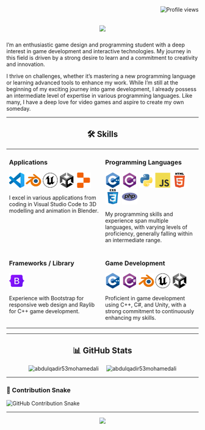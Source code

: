 <!-- Introduction Section -->
<img align="right" src="https://komarev.com/ghpvc/?username=abdulqadir53mohamedali&label=visitors&color=0e75b6&style=flat" alt="Profile views" />

<h1 align="center">
    <img src="https://readme-typing-svg.herokuapp.com/?font=Righteous&size=35&center=true&vCenter=true&width=500&height=70&duration=4000&lines=Hi+There!+👋;+I'm+Abdulqadir+Mohamedali!;" />
</h1>


<p align="">
I’m an enthusiastic game design and programming student with a deep interest in game development and interactive technologies. My journey in this field is driven by a strong desire to learn and a commitment to creativity and innovation.<br>
  
I thrive on challenges, whether it’s mastering a new programming language or learning advanced tools to enhance my work. While I’m still at the beginning of my exciting journey into game development, I already possess an intermediate level of expertise in various programming languages.
Like many, I have a deep love for video games and aspire to create my own someday.
</p>



---
<!-- Skills Section -->
<h2 align="center">🛠 Skills</h2>

<!-- Skill Categories in 2 Rows and 2 Columns -->
<table align="">
  <!-- First Row -->
  <tr>
    <!-- Applications Column -->
    <td align="" valign="top" width="50%">
      <h3>Applications</h3>
      <p>
        <img src="https://raw.githubusercontent.com/devicons/devicon/master/icons/vscode/vscode-original.svg" alt="VS Code" width="40" height="40"/>
        <img src="https://raw.githubusercontent.com/devicons/devicon/master/icons/blender/blender-original.svg" alt="Blender" width="40" height="40"/>
        <img src="https://raw.githubusercontent.com/devicons/devicon/master/icons/unrealengine/unrealengine-original.svg" alt="Unreal Engine" width="40" height="40"/>
        <img src="https://raw.githubusercontent.com/devicons/devicon/master/icons/unity/unity-original.svg" alt="Unity" width="40" height="40"/>
        <img src="https://raw.githubusercontent.com/devicons/devicon/master/icons/replit/replit-original.svg" alt="Repl.it" width="40" height="40"/>
      </p>
      <p>I excel in various applications from coding in Visual Studio Code to 3D modelling and animation in Blender.</p>
    </td>
    <!-- Programming Languages Column -->
    <td align="" valign="top" width="50%">
      <h3>Programming Languages</h3>
      <p>
        <img src="https://raw.githubusercontent.com/devicons/devicon/master/icons/cplusplus/cplusplus-original.svg" alt="C++" width="40" height="40"/>
        <img src="https://raw.githubusercontent.com/devicons/devicon/master/icons/csharp/csharp-original.svg" alt="C#" width="40" height="40"/>
        <img src="https://raw.githubusercontent.com/devicons/devicon/master/icons/python/python-original.svg" alt="Python" width="40" height="40"/>
        <img src="https://raw.githubusercontent.com/devicons/devicon/master/icons/javascript/javascript-original.svg" alt="JavaScript" width="40" height="40"/>
        <img src="https://raw.githubusercontent.com/devicons/devicon/master/icons/html5/html5-original-wordmark.svg" alt="HTML" width="40" height="40"/>
        <img src="https://raw.githubusercontent.com/devicons/devicon/master/icons/css3/css3-original-wordmark.svg" alt="CSS" width="40" height="40"/>
        <img src="https://raw.githubusercontent.com/devicons/devicon/master/icons/php/php-original.svg" alt="PHP" width="40" height="40"/>
      </p>
      <p>My programming skills and experience span multiple languages, with varying levels of proficiency, generally falling within an intermediate range.</p>
    </td>
  </tr>
  <!-- Second Row -->
  <tr>
    <!-- Frameworks / Library Column -->
    <td align="" valign="top" width="50%">
      <h3>Frameworks / Library</h3>
      <p>
        <img src="https://raw.githubusercontent.com/devicons/devicon/master/icons/bootstrap/bootstrap-original.svg" alt="Bootstrap" width="40" height="40"/>
      </p>
      <p>Experience with Bootstrap for responsive web design and Raylib for C++ game development.</p>
    </td>
    <!-- Game Development Column -->
    <td align="" valign="top" width="50%">
      <h3>Game Development</h3>
      <p>
        <img src="https://raw.githubusercontent.com/devicons/devicon/master/icons/cplusplus/cplusplus-original.svg" alt="C++" width="40" height="40"/>
        <img src="https://raw.githubusercontent.com/devicons/devicon/master/icons/csharp/csharp-original.svg" alt="C#" width="40" height="40"/>
        <img src="https://raw.githubusercontent.com/devicons/devicon/master/icons/blender/blender-original.svg" alt="Blender" width="40" height="40"/>
        <img src="https://raw.githubusercontent.com/devicons/devicon/master/icons/unrealengine/unrealengine-original.svg" alt="Unreal Engine" width="40" height="40"/>
        <img src="https://raw.githubusercontent.com/devicons/devicon/master/icons/unity/unity-original.svg" alt="Unity" width="40" height="40"/>
      </p>
      <p>Proficient in game development using C++, C#, and Unity, with a strong commitment to continuously enhancing my skills.</p>
    </td>
  </tr>
</table>



---

<!-- Statistics Section -->
<!-- Statistics Section -->
<h2 align="center">📊 GitHub Stats</h2>

<!-- Flexbox container for GitHub stats -->
<div style="display: flex; justify-content: center; align-items: center; gap: 20px;">
  <!-- GitHub Most Used Languages -->
  <img src="https://github-readme-stats.vercel.app/api/top-langs?username=abdulqadir53mohamedali&show_icons=true&locale=en&layout=donut&theme=dark&bg_color=333333&title_color=ffffff&text_color=ffffff&icon_color=ffa500" alt="abdulqadir53mohamedali" style="max-width: 45%;"/>

  <!-- GitHub General Stats -->
  <img src="https://github-readme-stats.vercel.app/api?username=abdulqadir53mohamedali&show_icons=true&locale=en&theme=dark&bg_color=333333&title_color=ffffff&text_color=ffffff&icon_color=ffa500" alt="abdulqadir53mohamedali" style="max-width: 45%;"/>
</div>


---

### 🐍 Contribution Snake
![GitHub Contribution Snake](https://github.com/Abdulqadir53Mohamedali/Abdulqadir53Mohamedali/blob/main/output/github-contribution-grid-snake.svg)


---
<div align="center"> 
  <a href="aqgamedevjounrey@gmail.com">
    <img src="https://img.shields.io/badge/Gmail-333333?style=for-the-badge&logo=gmail&logoColor=red" />
  </a>
</div>

